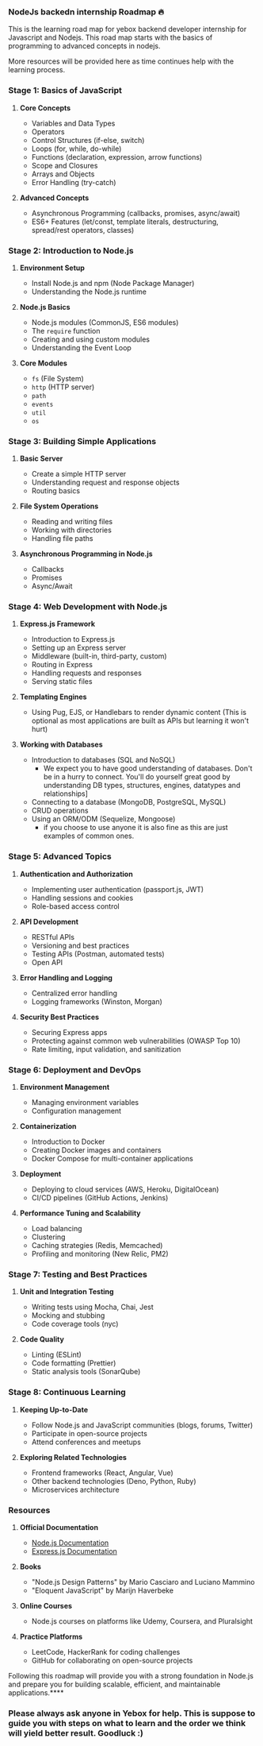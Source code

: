 ### NodeJs backedn internship Roadmap :fire:

This is the learning road map for yebox backend developer internship for Javascript and Nodejs.
This road map starts with the basics of programming to advanced concepts in nodejs.

More resources will be provided here as time continues help with the learning process.

### Stage 1: Basics of JavaScript

1. **Core Concepts**

   - Variables and Data Types
   - Operators
   - Control Structures (if-else, switch)
   - Loops (for, while, do-while)
   - Functions (declaration, expression, arrow functions)
   - Scope and Closures
   - Arrays and Objects
   - Error Handling (try-catch)

2. **Advanced Concepts**
   - Asynchronous Programming (callbacks, promises, async/await)
   - ES6+ Features (let/const, template literals, destructuring, spread/rest operators, classes)

### Stage 2: Introduction to Node.js

1. **Environment Setup**

   - Install Node.js and npm (Node Package Manager)
   - Understanding the Node.js runtime

2. **Node.js Basics**

   - Node.js modules (CommonJS, ES6 modules)
   - The `require` function
   - Creating and using custom modules
   - Understanding the Event Loop

3. **Core Modules**
   - `fs` (File System)
   - `http` (HTTP server)
   - `path`
   - `events`
   - `util`
   - `os`

### Stage 3: Building Simple Applications

1. **Basic Server**

   - Create a simple HTTP server
   - Understanding request and response objects
   - Routing basics

2. **File System Operations**

   - Reading and writing files
   - Working with directories
   - Handling file paths

3. **Asynchronous Programming in Node.js**
   - Callbacks
   - Promises
   - Async/Await

### Stage 4: Web Development with Node.js

1. **Express.js Framework**

   - Introduction to Express.js
   - Setting up an Express server
   - Middleware (built-in, third-party, custom)
   - Routing in Express
   - Handling requests and responses
   - Serving static files

2. **Templating Engines**

   - Using Pug, EJS, or Handlebars to render dynamic content (This is optional as most applications are built as APIs but learning it won't hurt)

3. **Working with Databases**
   - Introduction to databases (SQL and NoSQL)
     - We expect you to have good understanding of databases. Don't be in a hurry to connect. You'll do yourself great good by understanding DB types, structures, engines, datatypes and relationships]
   - Connecting to a database (MongoDB, PostgreSQL, MySQL)
   - CRUD operations
   - Using an ORM/ODM (Sequelize, Mongoose)
     - if you choose to use anyone it is also fine as this are just examples of common ones.

### Stage 5: Advanced Topics

1. **Authentication and Authorization**

   - Implementing user authentication (passport.js, JWT)
   - Handling sessions and cookies
   - Role-based access control

2. **API Development**

   - RESTful APIs
   - Versioning and best practices
   - Testing APIs (Postman, automated tests)
   - Open API

3. **Error Handling and Logging**

   - Centralized error handling
   - Logging frameworks (Winston, Morgan)

4. **Security Best Practices**
   - Securing Express apps
   - Protecting against common web vulnerabilities (OWASP Top 10)
   - Rate limiting, input validation, and sanitization

### Stage 6: Deployment and DevOps

1. **Environment Management**

   - Managing environment variables
   - Configuration management

2. **Containerization**

   - Introduction to Docker
   - Creating Docker images and containers
   - Docker Compose for multi-container applications

3. **Deployment**

   - Deploying to cloud services (AWS, Heroku, DigitalOcean)
   - CI/CD pipelines (GitHub Actions, Jenkins)

4. **Performance Tuning and Scalability**
   - Load balancing
   - Clustering
   - Caching strategies (Redis, Memcached)
   - Profiling and monitoring (New Relic, PM2)

### Stage 7: Testing and Best Practices

1. **Unit and Integration Testing**

   - Writing tests using Mocha, Chai, Jest
   - Mocking and stubbing
   - Code coverage tools (nyc)

2. **Code Quality**
   - Linting (ESLint)
   - Code formatting (Prettier)
   - Static analysis tools (SonarQube)

### Stage 8: Continuous Learning

1. **Keeping Up-to-Date**

   - Follow Node.js and JavaScript communities (blogs, forums, Twitter)
   - Participate in open-source projects
   - Attend conferences and meetups

2. **Exploring Related Technologies**
   - Frontend frameworks (React, Angular, Vue)
   - Other backend technologies (Deno, Python, Ruby)
   - Microservices architecture

### Resources

1. **Official Documentation**

   - [Node.js Documentation](https://nodejs.org/en/docs/)
   - [Express.js Documentation](https://expressjs.com/)

2. **Books**

   - "Node.js Design Patterns" by Mario Casciaro and Luciano Mammino
   - "Eloquent JavaScript" by Marijn Haverbeke

3. **Online Courses**

   - Node.js courses on platforms like Udemy, Coursera, and Pluralsight

4. **Practice Platforms**
   - LeetCode, HackerRank for coding challenges
   - GitHub for collaborating on open-source projects

Following this roadmap will provide you with a strong foundation in Node.js and prepare you for building scalable, efficient, and maintainable applications.\*\*\*\*

### Please always ask anyone in Yebox for help. This is suppose to guide you with steps on what to learn and the order we think will yield better result. Goodluck :)
